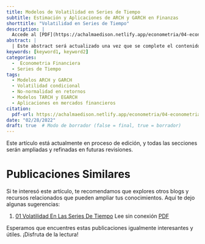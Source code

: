 ```yaml
---
title: Modelos de Volatilidad en Series de Tiempo
subtitle: Estimación y Aplicaciones de ARCH y GARCH en Finanzas
shorttitle: "Volatilidad en Series de Tiempo"
description: |
  Accede al [PDF](https://achalmaedison.netlify.app/econometria/04-econometria-financiera/2022-02-28-01-volatilidad-en-las-series-de-tiempo/index.pdf) completo aquí.
abstract: |
  | Este abstract será actualizado una vez que se complete el contenido final del artículo.
keywords: [keyword1, keyword2]
categories:
  -  Econometria Financiera
  - Series de Tiempo
tags:
  - Modelos ARCH y GARCH
  - Volatilidad condicional
  - No-normalidad en retornos
  - Modelos TARCH y EGARCH
  - Aplicaciones en mercados financieros
citation:
  pdf-url: https://achalmaedison.netlify.app/econometria/04-econometria-financiera/2022-02-28-01-volatilidad-en-las-series-de-tiempo/index.pdf
date: "02/28/2022"
draft: true  # Modo de borrador (false = final, true = borrador)
---
```






Este artículo está actualmente en proceso de edición, y todas las secciones serán ampliadas y refinadas en futuras revisiones.


# Publicaciones Similares

Si te interesó este artículo, te recomendamos que explores otros blogs y recursos relacionados que pueden ampliar tus conocimientos. Aquí te dejo algunas sugerencias:


1. [01 Volatilidad En Las Series De Tiempo](https://achalmaedison.netlify.app/econometria/04-econometria-financiera/2022-02-28-01-volatilidad-en-las-series-de-tiempo) Lee sin conexión [PDF](https://achalmaedison.netlify.app/econometria/04-econometria-financiera/2022-02-28-01-volatilidad-en-las-series-de-tiempo/index.pdf)


Esperamos que encuentres estas publicaciones igualmente interesantes y útiles. ¡Disfruta de la lectura!

